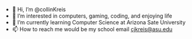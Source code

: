 - 👋 Hi, I’m @collinKreis
- 👀 I’m interested in computers, gaming, coding, and enjoying life
- 🌱 I’m currently learning Computer Science at Arizona Sate University 
- 📫 How to reach me would be my school email cjkreis@asu.edu

<!---
ricedd/ricedd is a ✨ special ✨ repository because its `README.md` (this file) appears on your GitHub profile.
You can click the Preview link to take a look at your changes.
--->
